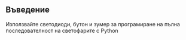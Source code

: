 ## Въведение

Използвайте светодиоди, бутон и зумер за програмиране на пълна последователност на светофарите с Python